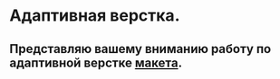# Адаптивная верстка.

## Представляю вашему вниманию работу по адаптивной верстке [макета](https://github.com/slavaroskoshnyy/chair/blob/main/img/sourse/Home%20desktop%20(1).png).

